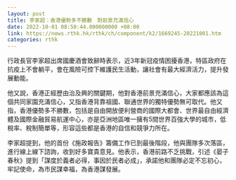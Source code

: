 ```yaml
---
layout: post
title: 李家超：香港優勢多不勝數　對前景充滿信心
date: 2022-10-01 08:50:44.000000000 +08:00
link: https://news.rthk.hk/rthk/ch/component/k2/1669245-20221001.htm
categories: rthk
---
```


行政長官李家超出席國慶酒會致辭時表示，近3年新冠疫情困擾香港，特區政府在抗疫上不會躺平，會在風險可控下維護民生活動，讓社會有最大經濟活力，提升發展動能。

他又說，香港正經歷由治及興的關鍵期，他對香港前景充滿信心，大家都應該為這個共同家園充滿信心，又指香港背靠祖國、聯通世界的獨特優勢無可取代。他又指，香港優勢多不勝數，包括是自由開放便利營商的國際大都會、世界最自由經濟體及國際金融貿易航運中心，亦是亞洲地區唯一擁有5間世界百強大學的城市，低稅率、稅制簡單等，形容這些都是香港的自信和競爭力所在。

李家超提到，他的首份《施政報告》籌備工作已到最後階段，他與團隊多次落區，進行線上線下諮詢，收到好多寶貴意見。他表示，香港前路不乏挑戰，引述《晏子春秋》提到「謀度於義者必得，事因於民者必成」，承諾他和團隊必定不忘初心，牢記使命，為市民謀幸福，為香港謀發展。
